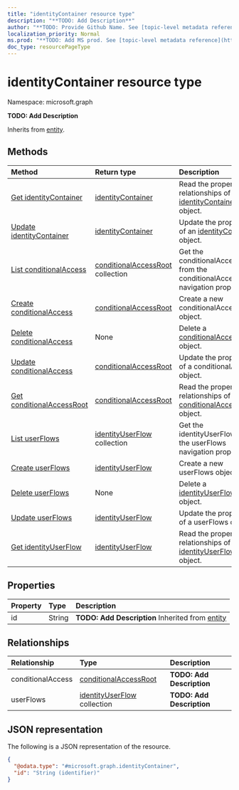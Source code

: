 ```yaml
---
title: "identityContainer resource type"
description: "**TODO: Add Description**"
author: "**TODO: Provide Github Name. See [topic-level metadata reference](https://msgo.azurewebsites.net/add/document/guidelines/metadata.html#topic-level-metadata)**"
localization_priority: Normal
ms.prod: "**TODO: Add MS prod. See [topic-level metadata reference](https://msgo.azurewebsites.net/add/document/guidelines/metadata.html#topic-level-metadata)**"
doc_type: resourcePageType
---
```


# identityContainer resource type


Namespace: microsoft.graph

**TODO: Add Description**


Inherits from [entity](../resources/entity.md).

## Methods
|Method|Return type|Description|
|:---|:---|:---|
|[Get identityContainer](../api/identitycontainer-get.md)|[identityContainer](../resources/identitycontainer.md)|Read the properties and relationships of an [identityContainer](../resources/identitycontainer.md) object.|
|[Update identityContainer](../api/identitycontainer-update.md)|[identityContainer](../resources/identitycontainer.md)|Update the properties of an [identityContainer](../resources/identitycontainer.md) object.|
|[List conditionalAccess](../api/identitycontainer-list-conditionalaccess.md)|[conditionalAccessRoot](../resources/conditionalaccessroot.md) collection|Get the conditionalAccessRoots from the conditionalAccess navigation property.|
|[Create conditionalAccess](../api/identitycontainer-post-conditionalaccess.md)|[conditionalAccessRoot](../resources/conditionalaccessroot.md)|Create a new conditionalAccess object.|
|[Delete conditionalAccess](../api/identitycontainer-delete-conditionalaccess.md)|None|Delete a [conditionalAccessRoot](../resources/conditionalaccessroot.md) object.|
|[Update conditionalAccess](../api/identitycontainer-update-conditionalaccess.md)|[conditionalAccessRoot](../resources/conditionalaccessroot.md)|Update the properties of a conditionalAccess object.|
|[Get conditionalAccessRoot](../api/conditionalaccessroot-get.md)|[conditionalAccessRoot](../resources/conditionalaccessroot.md)|Read the properties and relationships of a [conditionalAccessRoot](../resources/conditionalaccessroot.md) object.|
|[List userFlows](../api/identitycontainer-list-userflows.md)|[identityUserFlow](../resources/identityuserflow.md) collection|Get the identityUserFlows from the userFlows navigation property.|
|[Create userFlows](../api/identitycontainer-post-userflows.md)|[identityUserFlow](../resources/identityuserflow.md)|Create a new userFlows object.|
|[Delete userFlows](../api/identitycontainer-delete-userflows.md)|None|Delete a [identityUserFlow](../resources/identityuserflow.md) object.|
|[Update userFlows](../api/identitycontainer-update-userflows.md)|[identityUserFlow](../resources/identityuserflow.md)|Update the properties of a userFlows object.|
|[Get identityUserFlow](../api/identityuserflow-get.md)|[identityUserFlow](../resources/identityuserflow.md)|Read the properties and relationships of an [identityUserFlow](../resources/identityuserflow.md) object.|

## Properties
|Property|Type|Description|
|:---|:---|:---|
|id|String|**TODO: Add Description** Inherited from [entity](../resources/entity.md)|

## Relationships
|Relationship|Type|Description|
|:---|:---|:---|
|conditionalAccess|[conditionalAccessRoot](../resources/conditionalaccessroot.md)|**TODO: Add Description**|
|userFlows|[identityUserFlow](../resources/identityuserflow.md) collection|**TODO: Add Description**|

## JSON representation
The following is a JSON representation of the resource.
<!-- {
  "blockType": "resource",
  "keyProperty": "id",
  "@odata.type": "microsoft.graph.identityContainer",
  "baseType": "microsoft.graph.entity",
  "openType": false
}
-->
``` json
{
  "@odata.type": "#microsoft.graph.identityContainer",
  "id": "String (identifier)"
}
```

